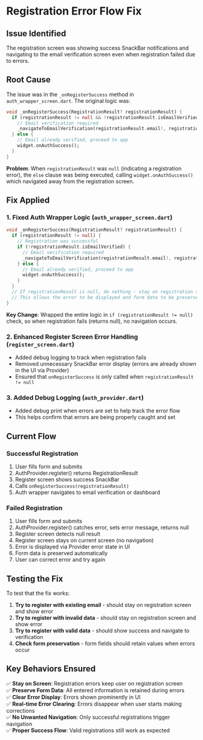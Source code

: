 # Registration Error Flow Fix

## Issue Identified
The registration screen was showing success SnackBar notifications and navigating to the email verification screen even when registration failed due to errors.

## Root Cause
The issue was in the `_onRegisterSuccess` method in `auth_wrapper_screen.dart`. The original logic was:

```dart
void _onRegisterSuccess(RegistrationResult? registrationResult) {
  if (registrationResult != null && !registrationResult.isEmailVerified) {
    // Email verification required
    _navigateToEmailVerification(registrationResult.email!, registrationResult.password);
  } else {
    // Email already verified, proceed to app
    widget.onAuthSuccess();
  }
}
```

**Problem**: When `registrationResult` was `null` (indicating a registration error), the `else` clause was being executed, calling `widget.onAuthSuccess()` which navigated away from the registration screen.

## Fix Applied

### 1. Fixed Auth Wrapper Logic (`auth_wrapper_screen.dart`)
```dart
void _onRegisterSuccess(RegistrationResult? registrationResult) {
  if (registrationResult != null) {
    // Registration was successful
    if (!registrationResult.isEmailVerified) {
      // Email verification required
      _navigateToEmailVerification(registrationResult.email!, registrationResult.password);
    } else {
      // Email already verified, proceed to app
      widget.onAuthSuccess();
    }
  }
  // If registrationResult is null, do nothing - stay on registration screen
  // This allows the error to be displayed and form data to be preserved
}
```

**Key Change**: Wrapped the entire logic in `if (registrationResult != null)` check, so when registration fails (returns null), no navigation occurs.

### 2. Enhanced Register Screen Error Handling (`register_screen.dart`)
- Added debug logging to track when registration fails
- Removed unnecessary SnackBar error display (errors are already shown in the UI via Provider)
- Ensured that `onRegisterSuccess` is only called when `registrationResult != null`

### 3. Added Debug Logging (`auth_provider.dart`)
- Added debug print when errors are set to help track the error flow
- This helps confirm that errors are being properly caught and set

## Current Flow

### Successful Registration
1. User fills form and submits
2. AuthProvider.register() returns RegistrationResult
3. Register screen shows success SnackBar
4. Calls `onRegisterSuccess(registrationResult)`
5. Auth wrapper navigates to email verification or dashboard

### Failed Registration
1. User fills form and submits  
2. AuthProvider.register() catches error, sets error message, returns null
3. Register screen detects null result
4. Register screen stays on current screen (no navigation)
5. Error is displayed via Provider error state in UI
6. Form data is preserved automatically
7. User can correct error and try again

## Testing the Fix
To test that the fix works:

1. **Try to register with existing email** - should stay on registration screen and show error
2. **Try to register with invalid data** - should stay on registration screen and show error  
3. **Try to register with valid data** - should show success and navigate to verification
4. **Check form preservation** - form fields should retain values when errors occur

## Key Behaviors Ensured

✅ **Stay on Screen**: Registration errors keep user on registration screen  
✅ **Preserve Form Data**: All entered information is retained during errors  
✅ **Clear Error Display**: Errors shown prominently in UI  
✅ **Real-time Error Clearing**: Errors disappear when user starts making corrections  
✅ **No Unwanted Navigation**: Only successful registrations trigger navigation  
✅ **Proper Success Flow**: Valid registrations still work as expected
